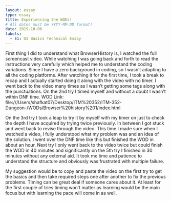 ```yaml
---
layout: essay
type: essay
title: Experiencing the WODs!
# All dates must be YYYY-MM-DD format!
date: 2019-10-06
labels:
  - E1: UI Basics Technical Essay
---
```

  
First thing I did to understand what BrowserHistory is, I watched the full screencast video. While watching I was going back and forth to read the instructions very carefully which helped me to understand the coding variations. Since I have a zero background in coding, so I wasn’t adapting to all the coding platforms. After watching it for the first time, I took a break to recap and I actually started doing it along with the video with no timer. I went back to the video many times as I wasn’t getting some tags along with the punctuations. On the 2nd try I timed myself and without a doubt I wasn’t within DNF time. 
WOD Link: file:///Users/shafkat07/Desktop/ITM%20352/ITM-352-Dungeon-/WODs/Browser%20history%201/index.html

On the 3rd try I took a leap to try it by myself with my timer on just to check the depth I have acquired by trying twice previously. In between I got stuck and went back to revise through the video. This time I made sure when I watched a video, I fully understood what my problem was and an idea of the solution. I went over the DNF time like this but finished the WOD in about an hour. Next try I only went back to the video twice but could finish the WOD in 40 minutes and significantly on the 5th try I finished in 30 minutes without any external aid. It took me time and patience to understand the structure and obviously was frustrated with multiple failure. 

My suggestion would be to copy and paste the video on the first try to get the basics and then take required steps one after another to fix the previous problems. Timing can be great deal if someone cares about it. At least for the first couple of tries timing won’t matter as learning would be the main focus but with learning the pace will come in as well. 
